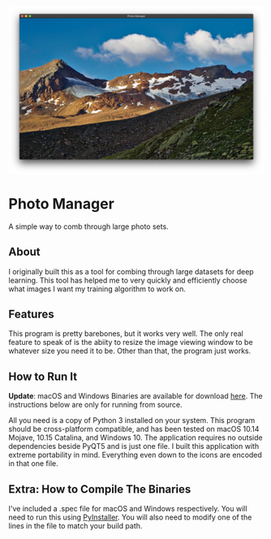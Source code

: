 ![PhotoManager](/screenshot.png)

# Photo Manager

A simple way to comb through large photo sets.

## About
I originally built this as a tool for combing through large datasets for deep learning. This tool has helped me to very quickly and efficiently choose what images I want my training algorithm to work on.

## Features
This program is pretty barebones, but it works very well. The only real feature to speak of is the abiity to resize the image viewing window to be whatever size you need it to be. Other than that, the program just works.

## How to Run It
__Update__: macOS and Windows Binaries are available for download [here](https://github.com/MatthewGallant/PhotoManager/releases). The instructions below are only for running from source.

All you need is a copy of Python 3 installed on your system. This program should be cross-platform compatible, and has been tested on macOS 10.14 Mojave, 10.15 Catalina, and Windows 10. The application requires no outside dependencies beside PyQT5 and is just one file. I built this application with extreme portability in mind. Everything even down to the icons are encoded in that one file.

## Extra: How to Compile The Binaries
I've included a .spec file for macOS and Windows respectively. You will need to run this using [PyInstaller](https://pyinstaller.readthedocs.io). You will also need to modify one of the lines in the file to match your build path.